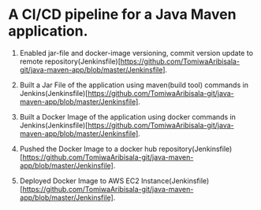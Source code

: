 # A CI/CD pipeline for a Java Maven application.

1. Enabled jar-file and docker-image versioning, commit version update to remote repository(Jenkinsfile)[https://github.com/TomiwaAribisala-git/java-maven-app/blob/master/Jenkinsfile]. 

2. Built a Jar File of the application using maven(build tool) commands in Jenkins(Jenkinsfile)[https://github.com/TomiwaAribisala-git/java-maven-app/blob/master/Jenkinsfile].

3. Built a Docker Image of the application using docker commands in Jenkins(Jenkinsfile)[https://github.com/TomiwaAribisala-git/java-maven-app/blob/master/Jenkinsfile]. 

4. Pushed the Docker Image to a docker hub repository(Jenkinsfile)[https://github.com/TomiwaAribisala-git/java-maven-app/blob/master/Jenkinsfile]. 

5. Deployed Docker Image to AWS EC2 Instance(Jenkinsfile)[https://github.com/TomiwaAribisala-git/java-maven-app/blob/master/Jenkinsfile]. 
